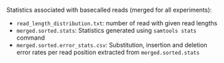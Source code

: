 Statistics associated with basecalled reads (merged for all experiments):
- `read_length_distribution.txt`: number of read with given read lengths
- `merged.sorted.stats`: Statistics generated using `samtools stats` command
- `merged.sorted.error_stats.csv`: Substitution, insertion and deletion error rates per read position extracted from `merged.sorted.stats`
